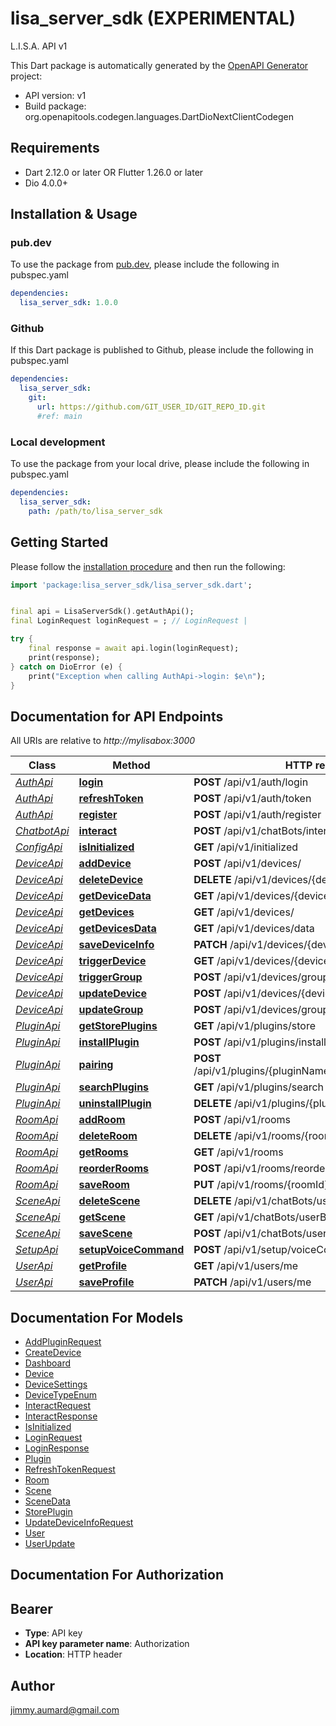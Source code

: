 # lisa_server_sdk (EXPERIMENTAL)
L.I.S.A. API v1

This Dart package is automatically generated by the [OpenAPI Generator](https://openapi-generator.tech) project:

- API version: v1
- Build package: org.openapitools.codegen.languages.DartDioNextClientCodegen

## Requirements

* Dart 2.12.0 or later OR Flutter 1.26.0 or later
* Dio 4.0.0+

## Installation & Usage

### pub.dev
To use the package from [pub.dev](https://pub.dev), please include the following in pubspec.yaml
```yaml
dependencies:
  lisa_server_sdk: 1.0.0
```

### Github
If this Dart package is published to Github, please include the following in pubspec.yaml
```yaml
dependencies:
  lisa_server_sdk:
    git:
      url: https://github.com/GIT_USER_ID/GIT_REPO_ID.git
      #ref: main
```

### Local development
To use the package from your local drive, please include the following in pubspec.yaml
```yaml
dependencies:
  lisa_server_sdk:
    path: /path/to/lisa_server_sdk
```

## Getting Started

Please follow the [installation procedure](#installation--usage) and then run the following:

```dart
import 'package:lisa_server_sdk/lisa_server_sdk.dart';


final api = LisaServerSdk().getAuthApi();
final LoginRequest loginRequest = ; // LoginRequest | 

try {
    final response = await api.login(loginRequest);
    print(response);
} catch on DioError (e) {
    print("Exception when calling AuthApi->login: $e\n");
}

```

## Documentation for API Endpoints

All URIs are relative to *http://mylisabox:3000*

Class | Method | HTTP request | Description
------------ | ------------- | ------------- | -------------
[*AuthApi*](doc/AuthApi.md) | [**login**](doc/AuthApi.md#login) | **POST** /api/v1/auth/login | 
[*AuthApi*](doc/AuthApi.md) | [**refreshToken**](doc/AuthApi.md#refreshtoken) | **POST** /api/v1/auth/token | 
[*AuthApi*](doc/AuthApi.md) | [**register**](doc/AuthApi.md#register) | **POST** /api/v1/auth/register | 
[*ChatbotApi*](doc/ChatbotApi.md) | [**interact**](doc/ChatbotApi.md#interact) | **POST** /api/v1/chatBots/interact | 
[*ConfigApi*](doc/ConfigApi.md) | [**isInitialized**](doc/ConfigApi.md#isinitialized) | **GET** /api/v1/initialized | 
[*DeviceApi*](doc/DeviceApi.md) | [**addDevice**](doc/DeviceApi.md#adddevice) | **POST** /api/v1/devices/ | 
[*DeviceApi*](doc/DeviceApi.md) | [**deleteDevice**](doc/DeviceApi.md#deletedevice) | **DELETE** /api/v1/devices/{deviceId} | 
[*DeviceApi*](doc/DeviceApi.md) | [**getDeviceData**](doc/DeviceApi.md#getdevicedata) | **GET** /api/v1/devices/{deviceId}/data | 
[*DeviceApi*](doc/DeviceApi.md) | [**getDevices**](doc/DeviceApi.md#getdevices) | **GET** /api/v1/devices/ | 
[*DeviceApi*](doc/DeviceApi.md) | [**getDevicesData**](doc/DeviceApi.md#getdevicesdata) | **GET** /api/v1/devices/data | 
[*DeviceApi*](doc/DeviceApi.md) | [**saveDeviceInfo**](doc/DeviceApi.md#savedeviceinfo) | **PATCH** /api/v1/devices/{deviceId} | 
[*DeviceApi*](doc/DeviceApi.md) | [**triggerDevice**](doc/DeviceApi.md#triggerdevice) | **GET** /api/v1/devices/{deviceId}/trigger | 
[*DeviceApi*](doc/DeviceApi.md) | [**triggerGroup**](doc/DeviceApi.md#triggergroup) | **POST** /api/v1/devices/groups/{deviceType} | 
[*DeviceApi*](doc/DeviceApi.md) | [**updateDevice**](doc/DeviceApi.md#updatedevice) | **POST** /api/v1/devices/{deviceId} | 
[*DeviceApi*](doc/DeviceApi.md) | [**updateGroup**](doc/DeviceApi.md#updategroup) | **POST** /api/v1/devices/groups/{type} | 
[*PluginApi*](doc/PluginApi.md) | [**getStorePlugins**](doc/PluginApi.md#getstoreplugins) | **GET** /api/v1/plugins/store | 
[*PluginApi*](doc/PluginApi.md) | [**installPlugin**](doc/PluginApi.md#installplugin) | **POST** /api/v1/plugins/install | 
[*PluginApi*](doc/PluginApi.md) | [**pairing**](doc/PluginApi.md#pairing) | **POST** /api/v1/plugins/{pluginName}/drivers/{driver}/pairing | 
[*PluginApi*](doc/PluginApi.md) | [**searchPlugins**](doc/PluginApi.md#searchplugins) | **GET** /api/v1/plugins/search | 
[*PluginApi*](doc/PluginApi.md) | [**uninstallPlugin**](doc/PluginApi.md#uninstallplugin) | **DELETE** /api/v1/plugins/{pluginName}/uninstall | 
[*RoomApi*](doc/RoomApi.md) | [**addRoom**](doc/RoomApi.md#addroom) | **POST** /api/v1/rooms | 
[*RoomApi*](doc/RoomApi.md) | [**deleteRoom**](doc/RoomApi.md#deleteroom) | **DELETE** /api/v1/rooms/{roomId} | 
[*RoomApi*](doc/RoomApi.md) | [**getRooms**](doc/RoomApi.md#getrooms) | **GET** /api/v1/rooms | 
[*RoomApi*](doc/RoomApi.md) | [**reorderRooms**](doc/RoomApi.md#reorderrooms) | **POST** /api/v1/rooms/reorder | 
[*RoomApi*](doc/RoomApi.md) | [**saveRoom**](doc/RoomApi.md#saveroom) | **PUT** /api/v1/rooms/{roomId} | 
[*SceneApi*](doc/SceneApi.md) | [**deleteScene**](doc/SceneApi.md#deletescene) | **DELETE** /api/v1/chatBots/userBot/{scene} | 
[*SceneApi*](doc/SceneApi.md) | [**getScene**](doc/SceneApi.md#getscene) | **GET** /api/v1/chatBots/userBot | 
[*SceneApi*](doc/SceneApi.md) | [**saveScene**](doc/SceneApi.md#savescene) | **POST** /api/v1/chatBots/userBot | 
[*SetupApi*](doc/SetupApi.md) | [**setupVoiceCommand**](doc/SetupApi.md#setupvoicecommand) | **POST** /api/v1/setup/voiceCommand | 
[*UserApi*](doc/UserApi.md) | [**getProfile**](doc/UserApi.md#getprofile) | **GET** /api/v1/users/me | 
[*UserApi*](doc/UserApi.md) | [**saveProfile**](doc/UserApi.md#saveprofile) | **PATCH** /api/v1/users/me | 


## Documentation For Models

 - [AddPluginRequest](doc/AddPluginRequest.md)
 - [CreateDevice](doc/CreateDevice.md)
 - [Dashboard](doc/Dashboard.md)
 - [Device](doc/Device.md)
 - [DeviceSettings](doc/DeviceSettings.md)
 - [DeviceTypeEnum](doc/DeviceTypeEnum.md)
 - [InteractRequest](doc/InteractRequest.md)
 - [InteractResponse](doc/InteractResponse.md)
 - [IsInitialized](doc/IsInitialized.md)
 - [LoginRequest](doc/LoginRequest.md)
 - [LoginResponse](doc/LoginResponse.md)
 - [Plugin](doc/Plugin.md)
 - [RefreshTokenRequest](doc/RefreshTokenRequest.md)
 - [Room](doc/Room.md)
 - [Scene](doc/Scene.md)
 - [SceneData](doc/SceneData.md)
 - [StorePlugin](doc/StorePlugin.md)
 - [UpdateDeviceInfoRequest](doc/UpdateDeviceInfoRequest.md)
 - [User](doc/User.md)
 - [UserUpdate](doc/UserUpdate.md)


## Documentation For Authorization


## Bearer

- **Type**: API key
- **API key parameter name**: Authorization
- **Location**: HTTP header


## Author

jimmy.aumard@gmail.com


